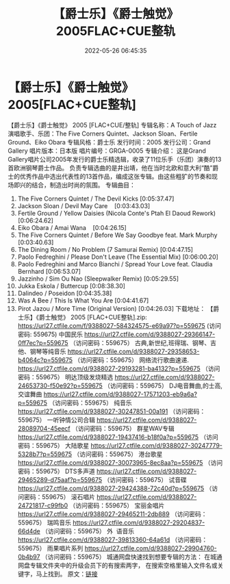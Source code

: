 ﻿---
title: 【爵士乐】《爵士触觉》2005FLAC+CUE整轨
date: 2022-05-26 06:45:35
categories: 古典音乐、新世纪、纯音雅乐
tags: 纯音雅乐
---
# 【爵士乐】《爵士触觉》2005[FLAC+CUE整轨]

【爵士乐】《爵士触觉》 2005
[FLAC+CUE/整轨]
专辑名称：A Touch of
Jazz
演唱歌手、乐团：The Five Corners
Quintet、Jackson Sloan、Fertile Ground、Eiko Obara
专辑风格：爵士乐
发行时间：2005
发行公司：Grand Gallery
唱片版本：日本版
唱片编号：GRGA-0005
专辑介绍：
这是Grand
Gallery唱片公司2005年发行的爵士乐精选辑，收录了11位乐手（乐团）演奏的13首欧洲钢琴爵士作品。
负责专辑选曲的是井出靖，他在当时北欧和意大利“酷”爵士的优秀作品中选出代表性的13首作品，编成这张专辑。由这些粗犷的节奏和现场即兴的结合，制造出时尚的氛围。
专辑曲目：
01. The Five Corners Quintet /
The Devil Kicks
[0:05:37.47]
02. Jackson Sloan / Devil May
Care    [0:03:43.03]
03. Fertile Ground / Yellow
Daisies (Nicola Conte's Ptah El Daoud Rework)
[0:06:24.62]
04. Eiko Obara / Amai
Wana    [0:04:26.15]
05. The Five Corners Quintet /
Before We Say Goodbye feat. Mark Murphy
[0:03:40.63]
06. The Dining Room / No
Problem (7 Samurai Remix)
[0:04:47.15]
07. Paolo Fedreghini / Please
Don't Leave (The Essential Mix)
[0:06:00.20]
08. Paolo Fedreghini and Marco
Bianchi / Spread Your Love feat. Claudia Bernhard
[0:06:53.07]
09. Jazzinho / Sim Ou Nao
(Sleepwalker Remix)
[0:05:29.55]
10. Jukka Eskola /
Buttercup
[0:08:38.30]
11. Dalindeo /
Poseidon
[0:04:35.38]
12. Was A Bee / This Is What
You Are
[0:04:41.67]
13. Pirot Jazou / More Time
(Original Version)
[0:04:26.03]
下载地址：
【爵士乐】《爵士触觉》 2005 [FLAC+CUE整轨].zip: https://url27.ctfile.com/f/9388027-584324575-e69a97?p=559675
(访问密码: 559675)
中国民乐
https://url27.ctfile.com/d/9388027-29366147-0ff7ec?p=559675
（访问密码：559675）
古典,新世纪,班得瑞、钢琴、吉他、钢琴等纯音乐
https://url27.ctfile.com/d/9388027-29358653-b4064c?p=559675
（访问密码：559675）
网络流行歌曲速递.
https://url27.ctfile.com/d/9388027-29193281-ba4132?p=559675
（访问密码：559675）
明达顶级发烧精选
https://url27.ctfile.com/d/9388027-24653730-f50e92?p=559675
（访问密码：559675）
DJ电音舞曲,的士高, 交谊舞曲
https://url27.ctfile.com/d/9388027-17571203-eb9a6a?p=559675
（访问密码：559675）
纯音乐
https://url27.ctfile.com/d/9388027-30247851-00a191
（访问密码：559675）
一听钟情公司合辑
https://url27.ctfile.com/d/9388027-28089704-45eecf
（访问密码：559675）
群星WAV专辑
https://url27.ctfile.com/d/9388027-19437416-b18f0a?p=559675
（访问密码：559675）
大陆歌星
https://url27.ctfile.com/d/9388027-30247779-5328b7?p=559675
（访问密码：559675）
港台歌星
https://url27.ctfile.com/d/9388027-30073965-8ec8aa?p=559675
（访问密码：559675）
DTS多声道
https://url27.ctfile.com/d/9388027-29465289-d75aaf?p=559675
（访问密码：559675）
试音碟
https://url27.ctfile.com/d/9388027-29424388-72c40d?p=559675
（访问密码：559675）
滚石唱片
https://url27.ctfile.com/d/9388027-24721817-c99fb0
（访问密码：559675）
宝丽金唱片
https://url27.ctfile.com/d/9388027-29465211-2db889
（访问密码：559675）
瑞鸣音乐
https://url27.ctfile.com/d/9388027-29204837-66d4de
（访问密码：559675）
外  语音乐
https://url27.ctfile.com/d/9388027-39813360-64a61d
（访问密码：559675）
雨果唱片系列
https://url27.ctfile.com/d/9388027-29904760-0b4b97
（访问密码：559675）
城通网盘快速找到想要专辑的方法：
在城通网盘专辑文件夹中的升级会员下的有搜索两字，
在搜索空格里输入文件名或关键字，马上找到。
原文：[链接](https://blog.sina.com.cn/s/blog_1647c7e7601030xfk.html)